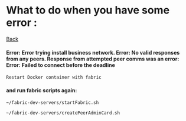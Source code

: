 # What to do when you have some error : 

[Back](/README.md) 


#### Error: Error trying install business network. Error: No valid responses from any peers. Response from attempted peer comms was an error: Error: Failed to connect before the deadline

```
Restart Docker container with fabric 

```

 #### and run fabric scripts again:

    ~/fabric-dev-servers/startFabric.sh

    ~/fabric-dev-servers/createPeerAdminCard.sh